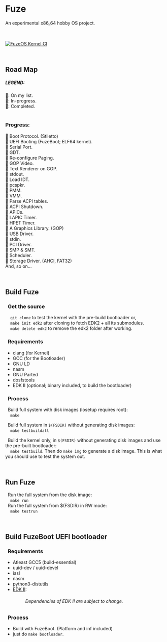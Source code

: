 # Fuze
An experimental x86_64 hobby OS project.
&nbsp;  
&nbsp;  
&nbsp;  

[![FuzeOS Kernel CI](https://github.com/Sayan505/FuzeOS/actions/workflows/test_knl.yml/badge.svg)](https://github.com/Sayan505/FuzeOS/actions/workflows/test_knl.yml)

&nbsp;
## Road Map
#####  LEGEND:
💙: On my list.  
💛: In-progress.  
💚: Completed.  
&nbsp;
### Progress:
💚 Boot Protocol. (Stiletto)  
💚 UEFI Booting (FuzeBoot; ELF64 kernel).  
💚 Serial Port.  
💚 GDT.  
💙 Re-configure Paging.  
💚 GOP Video.  
💚 Text Renderer on GOP.  
💚 stdout.  
💙 Load IDT.  
💛 pcspkr.  
💙 PMM.  
💙 VMM.  
💙 Parse ACPI tables.  
💙 ACPI Shutdown.  
💙 APICs.  
💙 LAPIC Timer.  
💙 HPET Timer.  
💙 A Graphics Library. (GOP)  
💙 USB Driver.  
💙 stdin.  
💙 PCI Driver.  
💙 SMP & SMT.  
💙 Scheduler.  
💙 Storage Driver. (AHCI, FAT32)   
And, so on...   

&nbsp;

## Build Fuze
### &nbsp; Get the source
&nbsp; &nbsp; `git clone` to test the kernel with the pre-build bootloader or,  
&nbsp; &nbsp; `make init edk2` after cloning to fetch EDK2 + all its submodules.  
&nbsp; &nbsp; `make delete edk2` to remove the edk2 folder after working.
&nbsp;  

### &nbsp; Requirements
* clang (for Kernel)
* GCC (for the Bootloader)
* GNU LD
* nasm
* GNU Parted
* dosfstools
* EDK II (optional; binary included, to build the bootloader)
&nbsp;  

### &nbsp; Process
&nbsp; Build full system with disk images (losetup requires root):  
&nbsp; &nbsp; `make`  
  
&nbsp; Build full system in `$(FSDIR)` without generating disk images:  
&nbsp; &nbsp; `make testbuildall`  
  
&nbsp; Build the kernel only, in `$(FSDIR)` without generating disk images and use the pre-built bootloader:  
&nbsp; &nbsp; `make testbuild`. Then do `make img` to generate a disk image. This is what you should use to test the system out.

&nbsp;

## Run Fuze
&nbsp; Run the full system from the disk image:  
&nbsp; &nbsp; `make run`  
&nbsp; Run the full system from $(FSDIR) in RW mode:  
&nbsp; &nbsp; `make testrun`  

&nbsp;

## Build FuzeBoot UEFI bootloader
### &nbsp; Requirements
* Atleast GCC5 (build-essential)
* uuid-dev / uuid-devel
* iasl
* nasm
* python3-distutils
* [EDK II](https://github.com/tianocore/edk2):  
###### &nbsp; &nbsp; &nbsp; &nbsp; &nbsp; &nbsp; &nbsp; &nbsp; Dependencies of EDK II are subject to change.

### &nbsp; Process
+ Build with FuzeBoot. (Platform and inf included)
+ just do `make bootloader`.
